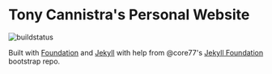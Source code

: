 # Tony Cannistra's Personal Website
![buildstatus](https://travis-ci.org/acannistra/acannistra.github.io.svg?branch=master)

Built with [Foundation](http://foundation.zurb.com/sites.html) and [Jekyll](http//jekyllrb.com) with help from @core77's [Jekyll Foundation](https://github.com/core77/jekyll-foundation/) bootstrap repo. 

